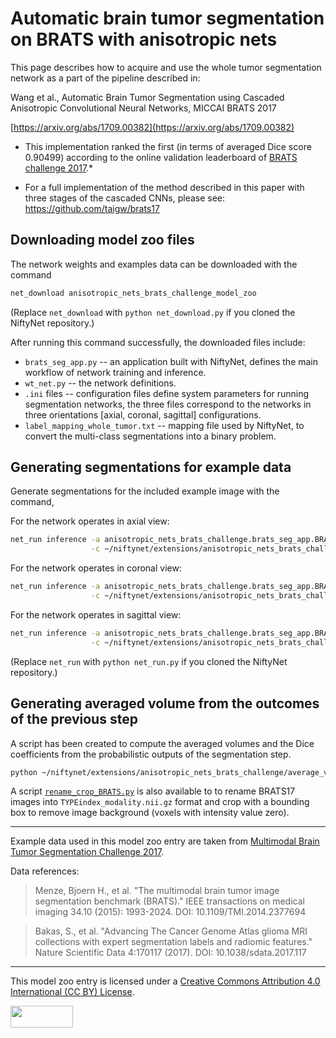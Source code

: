 # Automatic brain tumor segmentation on BRATS with anisotropic nets

This page describes how to acquire and use the whole tumor segmentation network
 as a part of the pipeline described in:

Wang et al., Automatic Brain Tumor Segmentation using
Cascaded Anisotropic Convolutional Neural Networks, MICCAI BRATS 2017

[https://arxiv.org/abs/1709.00382](https://arxiv.org/abs/1709.00382)

* This implementation ranked the first (in terms of averaged Dice score 0.90499) according
to the online validation leaderboard of [BRATS challenge 2017](https://www.cbica.upenn.edu/BraTS17/lboardValidation.html).*

* For a full implementation of the method described in this paper with three stages of the cascaded CNNs,
please see: https://github.com/taigw/brats17

## Downloading model zoo files

The network weights and examples data can be downloaded with the command
```bash
net_download anisotropic_nets_brats_challenge_model_zoo
```

(Replace `net_download` with `python net_download.py` if you cloned the NiftyNet repository.)

After running this command successfully, the downloaded files include:

  * `brats_seg_app.py` --
    an application built with NiftyNet, defines the main workflow of network
    training and inference.
  * `wt_net.py` --
    the network definitions.
  * `.ini` files --
    configuration files define system parameters for running
    segmentation networks, the three files correspond to the networks in three orientations
    [axial, coronal, sagittal] configurations.
  * `label_mapping_whole_tumor.txt` --
    mapping file used by NiftyNet, to convert the multi-class segmentations
    into a binary problem.


## Generating segmentations for example data

Generate segmentations for the included example image with the command,

For the network operates in axial view:
```bash
net_run inference -a anisotropic_nets_brats_challenge.brats_seg_app.BRATSApp \
                  -c ~/niftynet/extensions/anisotropic_nets_brats_challenge/whole_tumor_axial.ini
```
For the network operates in coronal view:
```bash
net_run inference -a anisotropic_nets_brats_challenge.brats_seg_app.BRATSApp \
                  -c ~/niftynet/extensions/anisotropic_nets_brats_challenge/whole_tumor_coronal.ini
```
For the network operates in sagittal view:
```bash
net_run inference -a anisotropic_nets_brats_challenge.brats_seg_app.BRATSApp \
                  -c ~/niftynet/extensions/anisotropic_nets_brats_challenge/whole_tumor_sagittal.ini
```

(Replace `net_run` with `python net_run.py` if you cloned the NiftyNet repository.)

## Generating averaged volume from the outcomes of the previous step

A script has been created to compute the averaged volumes and
 the Dice coefficients from the probabilistic outputs of the segmentation step.

```bash
python ~/niftynet/extensions/anisotropic_nets_brats_challenge/average_volume.py
```

A script [`rename_crop_BRATS.py`](https://github.com/NifTK/NiftyNet/blob/dev/demos/BRATS17/rename_crop_BRATS.py) is also available to to rename BRATS17 images into
`TYPEindex_modality.nii.gz` format and crop with a bounding box to remove
image background (voxels with intensity value zero).
    
---

Example data used in this model zoo entry are taken from
[Multimodal Brain Tumor Segmentation Challenge 2017](http://braintumorsegmentation.org/).

Data references:

> Menze, Bjoern H., et al.
> "The multimodal brain tumor image segmentation benchmark (BRATS)."
> IEEE transactions on medical imaging 34.10 (2015): 1993-2024.
> DOI: 10.1109/TMI.2014.2377694


> Bakas, S., et al.
> "Advancing The Cancer Genome Atlas glioma MRI collections with expert segmentation labels and radiomic features."
> Nature Scientific Data 4:170117 (2017).
> DOI: 10.1038/sdata.2017.117


---
This model zoo entry is licensed under a
[Creative Commons Attribution 4.0 International (CC BY) License](https://creativecommons.org/licenses/by/4.0/).

<img src="https://github.com/NifTK/NiftyNetModelZoo/raw/5-reorganising-with-lfs/by.png" width="100" height="35">